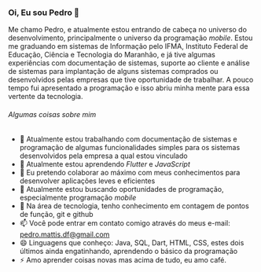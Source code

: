 ### Oi, Eu sou Pedro 👋

<!--
**GanaxXD/GanaxXD** is a ✨ _special_ ✨ repository because its `README.md` (this file) appears on your GitHub profile.
-->
  
Me chamo Pedro, e atualmente estou entrando de cabeça no universo do desenvolvimento, principalmente o universo da programação *mobile*. Estou me graduando em sistemas de Informação pelo IFMA, Instituto Federal de Educação, Ciência e Tecnologia do Maranhão, e já tive algumas experiências com documentação de sistemas, suporte ao cliente e análise de sistemas para implantação de alguns sistemas comprados ou desenvolvidos pelas empresas que tive oportunidade de trabalhar. A pouco tempo fui apresentado a programação e isso abriu minha mente para essa vertente da tecnologia.  
  
  
###### Algumas coisas sobre mim

- 🔭 Atualmente estou trabalhando com documentação de sistemas e programação de algumas funcionalidades simples para os sistemas desenvolvidos pela empresa a qual estou vinculado
- 🌱 Atualmente estou aprendendo *Flutter* e *JavaScript*
- 👯 Eu pretendo colaborar ao máximo com meus conhecimentos para desenvolver aplicações leves e eficientes
- 🤔 Atualmente estou buscando oportunidades de programação, especialmente programação *mobile*
- 💬 Na área de tecnologia, tenho conhecimento em contagem de pontos de função, git e github
- 📫 Você pode entrar em contato comigo através do meus e-mail: pedro.mattis.df@gmail.com
- 😄 Linguagens que conheço: Java, SQL, Dart, HTML, CSS, estes dois últimos ainda engatinhando, aprendendo o básico da programação
- ⚡ Amo aprender coisas novas mas acima de tudo, eu amo café.

